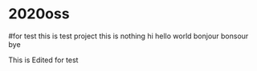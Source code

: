 # 2020oss
#for test
this is test project
this is nothing
hi
hello world
bonjour
bonsour
bye

This is Edited for test
